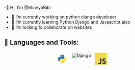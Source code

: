 
<!-- 

**BhavyaBibi/BhavyaBibi** is a ✨ _special_ ✨ repository because its `README.md` (this file) appears on your GitHub profile.

Here are some ideas to get you started:
 -->
<!--  ![](https://visitor-badge.laobi.icu/badge?page_id=CharalambosIoannou.CharalambosIoannouBhavyaBibi)
 -->
-👋 Hi, I’m @BhavyaBibi
- 🔭 I’m currently working on python django developer
- 🌱 I’m currently learning Python Django and Javascript also
- 👯 I’m looking to collaborate on websites

 
## 🧰 Languages and Tools:
<p align="center">
<img src="https://raw.githubusercontent.com/github/explore/80688e429a7d4ef2fca1e82350fe8e3517d3494d/topics/python/python.png" alt="Python" height="40" style="vertical-align:top; margin:4px">
<img src="https://raw.githubusercontent.com/github/explore/80688e429a7d4ef2fca1e82350fe8e3517d3494d/topics/python/django.png" alt="Django" height="40" style="vertical-align:top; margin:4px">
<img src="https://raw.githubusercontent.com/github/explore/80688e429a7d4ef2fca1e82350fe8e3517d3494d/topics/javascript/javascript.png" alt="Javascript" height="40" style="vertical-align:top; margin:4px">
<a href="https://reactjs.org/"


<!-- ![Github stats](https://github-readme-stats.vercel.app/api?username=BhavyaBibi&theme=highcontrast&show_icons=true&count_private=true)

![Top Languages Card](https://github-readme-stats.vercel.app/api/top-langs/?username=BhavyaBibi) -->
